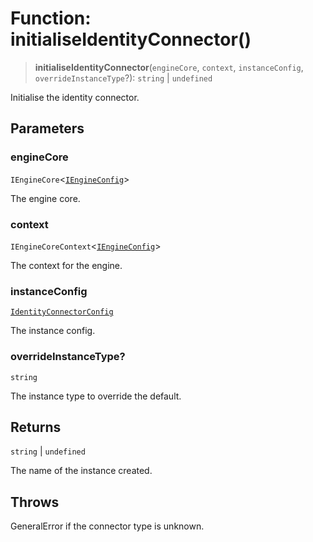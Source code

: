 # Function: initialiseIdentityConnector()

> **initialiseIdentityConnector**(`engineCore`, `context`, `instanceConfig`, `overrideInstanceType`?): `string` \| `undefined`

Initialise the identity connector.

## Parameters

### engineCore

`IEngineCore`\<[`IEngineConfig`](../interfaces/IEngineConfig.md)\>

The engine core.

### context

`IEngineCoreContext`\<[`IEngineConfig`](../interfaces/IEngineConfig.md)\>

The context for the engine.

### instanceConfig

[`IdentityConnectorConfig`](../type-aliases/IdentityConnectorConfig.md)

The instance config.

### overrideInstanceType?

`string`

The instance type to override the default.

## Returns

`string` \| `undefined`

The name of the instance created.

## Throws

GeneralError if the connector type is unknown.
